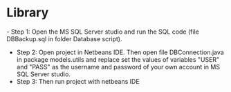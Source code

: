 # Library
​- Step 1: Open the MS SQL Server studio and run the SQL code (file DBBackup.sql in folder Database script).
- Step 2: Open project in Netbeans IDE. Then open file DBConnection.java in package models.utils and replace set the values of variables "USER" and "PASS" as the username and password of your own account in MS SQL Server studio.
- Step 3: Then run project with netbeans IDE
